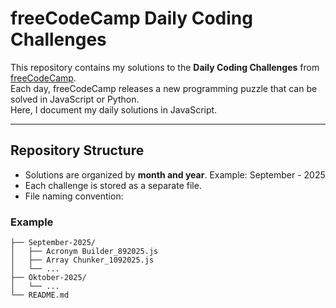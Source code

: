 # freeCodeCamp Daily Coding Challenges

This repository contains my solutions to the **Daily Coding Challenges** from [freeCodeCamp](https://www.freecodecamp.org/).  
Each day, freeCodeCamp releases a new programming puzzle that can be solved in JavaScript or Python.  
Here, I document my daily solutions in JavaScript.

---

## Repository Structure

- Solutions are organized by **month and year**. Example: September - 2025 
- Each challenge is stored as a separate file.  
- File naming convention:  

### Example
```plaintext
├── September-2025/
│   ├── Acronym Builder_892025.js
│   ├── Array Chunker_1092025.js
│   └── ...
├── Oktober-2025/
│   └── ...
└── README.md
```
